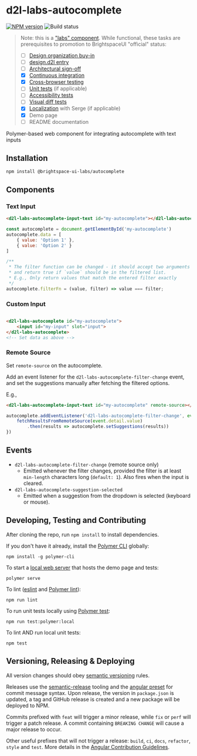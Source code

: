 # d2l-labs-autocomplete

[![NPM version](https://img.shields.io/npm/v/@brightspace-ui-labs/autocomplete.svg)](https://www.npmjs.org/package/@brightspace-ui-labs/autocomplete)
![Build status](https://github.com/BrightspaceUILabs/autocomplete/workflows/CI/badge.svg)

> Note: this is a ["labs" component](https://github.com/BrightspaceUI/guide/wiki/Component-Tiers). While functional, these tasks are prerequisites to promotion to BrightspaceUI "official" status:
>
> - [ ] [Design organization buy-in](https://github.com/BrightspaceUI/guide/wiki/Before-you-build#working-with-design)
> - [ ] [design.d2l entry](http://design.d2l/)
> - [ ] [Architectural sign-off](https://github.com/BrightspaceUI/guide/wiki/Before-you-build#web-component-architecture)
> - [x] [Continuous integration](https://github.com/BrightspaceUI/guide/wiki/Testing#testing-continuously-with-travis-ci)
> - [x] [Cross-browser testing](https://github.com/BrightspaceUI/guide/wiki/Testing#cross-browser-testing-with-sauce-labs)
> - [ ] [Unit tests](https://github.com/BrightspaceUI/guide/wiki/Testing#testing-with-polymer-test) (if applicable)
> - [ ] [Accessibility tests](https://github.com/BrightspaceUI/guide/wiki/Testing#automated-accessibility-testing-with-axe)
> - [ ] [Visual diff tests](https://github.com/BrightspaceUI/visual-diff)
> - [x] [Localization](https://github.com/BrightspaceUI/guide/wiki/Localization) with Serge (if applicable)
> - [x] Demo page
> - [ ] README documentation

Polymer-based web component for integrating autocomplete with text inputs

## Installation

```shell
npm install @brightspace-ui-labs/autocomplete
```

## Components

### Text Input

```html
<d2l-labs-autocomplete-input-text id="my-autocomplete"></d2l-labs-autocomplete-input-text>
```

```js
const autocomplete = document.getElementById('my-autocomplete')
autocomplete.data = [
	{ value: 'Option 1' },
	{ value: 'Option 2' }
]

/**
 * The filter function can be changed - it should accept two arguments (value, filter)
 * and return true if `value` should be in the filtered list.
 * E.g., Only return values that match the entered filter exactly
 */
autocomplete.filterFn = (value, filter) => value === filter;
```

### Custom Input

```html

<d2l-labs-autocomplete id="my-autocomplete">
	<input id="my-input" slot="input">
</d2l-labs-autocomplete>
<!-- Set data as above -->
```

### Remote Source
Set `remote-source` on the autocomplete.

Add an event listener for the `d2l-labs-autocomplete-filter-change` event, and set the suggestions manually after fetching the filtered options.

E.g.,
```html
<d2l-labs-autocomplete-input-text id="my-autocomplete" remote-source></d2l-labs-autocomplete-input-text>
```

```js
autocomplete.addEventListener('d2l-labs-autocomplete-filter-change', event => {
	fetchResultsFromRemoteSource(event.detail.value)
		.then(results => autocomplete.setSuggestions(results))
})
```

## Events

- `d2l-labs-autocomplete-filter-change` (remote source only)
  - Emitted whenever the filter changes, provided the filter is at least `min-length` characters long (`default: 1`). Also fires when the input is cleared.
- `d2l-labs-autocomplete-suggestion-selected`
  - Emitted when a suggestion from the dropdown is selected (keyboard or mouse).

## Developing, Testing and Contributing

After cloning the repo, run `npm install` to install dependencies.

If you don't have it already, install the [Polymer CLI](https://www.polymer-project.org/3.0/docs/tools/polymer-cli) globally:

```shell
npm install -g polymer-cli
```

To start a [local web server](https://www.polymer-project.org/3.0/docs/tools/polymer-cli-commands#serve) that hosts the demo page and tests:

```shell
polymer serve
```

To lint ([eslint](http://eslint.org/) and [Polymer lint](https://www.polymer-project.org/3.0/docs/tools/polymer-cli-commands#lint)):

```shell
npm run lint
```

To run unit tests locally using [Polymer test](https://www.polymer-project.org/3.0/docs/tools/polymer-cli-commands#tests):

```shell
npm run test:polymer:local
```

To lint AND run local unit tests:

```shell
npm test
```

## Versioning, Releasing & Deploying

All version changes should obey [semantic versioning](https://semver.org/) rules.

Releases use the [semantic-release](https://semantic-release.gitbook.io/) tooling and the [angular preset](https://github.com/conventional-changelog/conventional-changelog/tree/master/packages/conventional-changelog-angular) for commit message syntax. Upon release, the version in `package.json` is updated, a tag and GitHub release is created and a new package will be deployed to NPM.

Commits prefixed with `feat` will trigger a minor release, while `fix` or `perf` will trigger a patch release. A commit containing `BREAKING CHANGE` will cause a major release to occur.

Other useful prefixes that will not trigger a release: `build`, `ci`, `docs`, `refactor`, `style` and `test`. More details in the [Angular Contribution Guidelines](https://github.com/angular/angular/blob/master/CONTRIBUTING.md#type).
